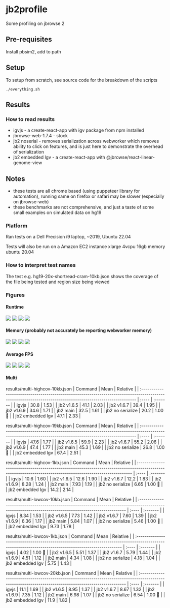 # jb2profile

Some profiling on jbrowse 2

## Pre-requisites

Install pbsim2, add to path

## Setup

To setup from scratch, see source code for the breakdown of the scripts

```
./everything.sh
```

## Results

### How to read results

- igvjs - a create-react-app with igv package from npm installed
- jbrowse-web-1.7.4 - stock
- jb2 noserial - removes serialization across webworker which removes ability
  to click on features, and is just here to demonstrate the overhead of
  serialization
- jb2 embedded lgv - a create-react-app with @jbrowse/react-linear-genome-view

## Notes

- these tests are all chrome based (using puppeteer library for automation),
  running same on firefox or safari may be slower (especially on jbrowse-web)
- these benchmarks are not comprehensive, and just a taste of some small
  examples on simulated data on hg19

### Platform

Ran tests on a Dell Precision i9 laptop, ~2019, Ubuntu 22.04

Tests will also be run on a Amazon EC2 instance xlarge 4vcpu 16gb memory ubuntu 20.04

### How to interpret test names

The test e.g. hg19-20x-shortread-cram-10kb.json shows the coverage of the file
being tested and region size being viewed

### Figures

#### Runtime

![](img/bam_sr.png)
![](img/bam_lr.png)
![](img/cram_sr.png)
![](img/cram_lr.png)

#### Memory (probably not accurately be reporting webworker memory)

![](img/bam_sr_memory.png)
![](img/bam_lr_memory.png)
![](img/cram_sr_memory.png)
![](img/cram_lr_memory.png)

#### Average FPS

![](img/bam_sr_average_fps.png)
![](img/bam_lr_average_fps.png)
![](img/cram_sr_average_fps.png)
![](img/cram_lr_average_fps.png)

#### Multi

results/multi-highcov-10kb.json
| Command | Mean | Relative |
| :--------------------------------------------------------------------------------------------------------------------------------------------------------- | :---- | :------- |
| igvjs | 30.8 | 1.53 |
| jb2 v1.6.5 | 41.1 | 2.03 |
| jb2 v1.6.7 | 39.4 | 1.95 |
| jb2 v1.6.9 | 34.6 | 1.71 |
| jb2 main | 32.5 | 1.61 |
| jb2 no serialize | 20.2 | 1.00 🍏 |
| jb2 embedded lgv | 47.1 | 2.33 |

results/multi-highcov-19kb.json
| Command | Mean | Relative |
| :--------------------------------------------------------------------------------------------------------------------------------------------------------- | :---- | :------- |
| igvjs | 47.6 | 1.77 |
| jb2 v1.6.5 | 59.9 | 2.23 |
| jb2 v1.6.7 | 55.2 | 2.06 |
| jb2 v1.6.9 | 47.4 | 1.77 |
| jb2 main | 45.3 | 1.69 |
| jb2 no serialize | 26.8 | 1.00 🍏 |
| jb2 embedded lgv | 67.4 | 2.51 |

results/multi-highcov-1kb.json
| Command | Mean | Relative |
| :--------------------------------------------------------------------------------------------------------------------------------------------------------- | :---- | :------- |
| igvjs | 10.6 | 1.60 |
| jb2 v1.6.5 | 12.6 | 1.90 |
| jb2 v1.6.7 | 12.2 | 1.83 |
| jb2 v1.6.9 | 8.28 | 1.24 |
| jb2 main | 7.93 | 1.19 |
| jb2 no serialize | 6.65 | 1.00 🍏 |
| jb2 embedded lgv | 14.2 | 2.14 |

results/multi-lowcov-10kb.json
| Command | Mean | Relative |
| :----------------------------------------------------------------------------------------------------------------------------------------------------- | :---- | :------- |
| igvjs | 8.34 | 1.53 |
| jb2 v1.6.5 | 7.73 | 1.42 |
| jb2 v1.6.7 | 7.60 | 1.39 |
| jb2 v1.6.9 | 6.36 | 1.17 |
| jb2 main | 5.84 | 1.07 |
| jb2 no serialize | 5.46 | 1.00 🍏 |
| jb2 embedded lgv | 9.73 | 1.78 |

results/multi-lowcov-1kb.json
| Command | Mean | Relative |
| :----------------------------------------------------------------------------------------------------------------------------------------------------- | :---- | :------- |
| igvjs | 4.02 | 1.00 🍏 |
| jb2 v1.6.5 | 5.51 | 1.37 |
| jb2 v1.6.7 | 5.79 | 1.44 |
| jb2 v1.6.9 | 4.51 | 1.12 |
| jb2 main | 4.34 | 1.08 |
| jb2 no serialize | 4.18 | 1.04 |
| jb2 embedded lgv | 5.75 | 1.43 |

results/multi-lowcov-20kb.json
| Command | Mean | Relative |
| :----------------------------------------------------------------------------------------------------------------------------------------------------- | :---- | :------- |
| igvjs | 11.1 | 1.69 |
| jb2 v1.6.5 | 8.95 | 1.37 |
| jb2 v1.6.7 | 8.67 | 1.32 |
| jb2 v1.6.9 | 7.35 | 1.12 |
| jb2 main | 6.98 | 1.07 |
| jb2 no serialize | 6.54 | 1.00 🍏 |
| jb2 embedded lgv | 11.9 | 1.82 |
